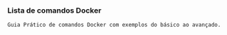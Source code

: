 ### Lista de comandos Docker 
    Guia Prático de comandos Docker com exemplos do básico ao avançado.
